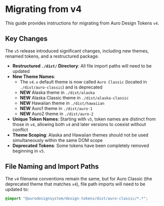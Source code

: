 # Migrating from v4

This guide provides instructions for migrating from Auro Design Tokens `v4`.

## Key Changes

The `v5` release introduced significant changes, including new themes, renamed tokens, and a restructured package.

- **Restructured `./dist/` Directory**: All file import paths will need to be updated
- **New Theme Names**: 
  - The `v4.x` default theme is now called `Auro Classic` (located in `./dist/auro-classic`) and is deprecated
  - **NEW** Alaska theme in `./dist/alaska`
  - **NEW** Alaska Classic theme in `./dist/alaska-classic`
  - **NEW** Hawaiian theme in `./dist/hawaiian`
  - **NEW** Auro1 theme in `./dist/auro-1`
  - **NEW** Auro2 theme in `./dist/auro-2`
- **Unique Token Names**: Starting with `v5`, token names are distinct from those in `v4`, allowing both `v4` and later versions to coexist without conflict
- **Theme Scoping**: Alaska and Hawaiian themes should not be used simultaneously within the same DOM scope
- **Deprecated Tokens**: Some tokens have been completely removed beginning in `v5`.

## File Naming and Import Paths

The `v4` filename conventions remain the same, but for Auro Classic (the deprecated theme that matches `v4`), file path imports will need to be updated to:

```scss
@import "@aurodesignsystem/design-tokens/dist/auro-classic/*.*";
```

